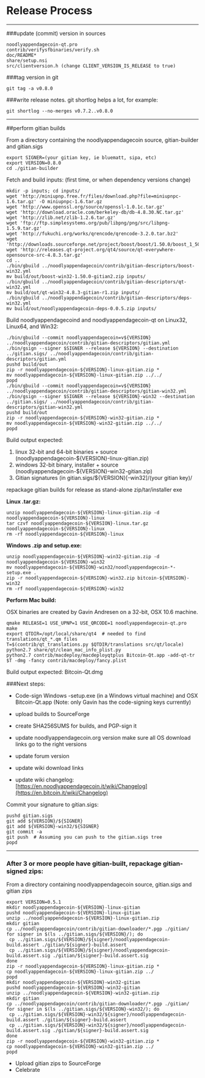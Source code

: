 Release Process
====================

* * *

###update (commit) version in sources


	noodlyappendagecoin-qt.pro
	contrib/verifysfbinaries/verify.sh
	doc/README*
	share/setup.nsi
	src/clientversion.h (change CLIENT_VERSION_IS_RELEASE to true)

###tag version in git

	git tag -a v0.8.0

###write release notes. git shortlog helps a lot, for example:

	git shortlog --no-merges v0.7.2..v0.8.0

* * *

##perform gitian builds

 From a directory containing the noodlyappendagecoin source, gitian-builder and gitian.sigs
  
	export SIGNER=(your gitian key, ie bluematt, sipa, etc)
	export VERSION=0.8.0
	cd ./gitian-builder

 Fetch and build inputs: (first time, or when dependency versions change)

	mkdir -p inputs; cd inputs/
	wget 'http://miniupnp.free.fr/files/download.php?file=miniupnpc-1.6.tar.gz' -O miniupnpc-1.6.tar.gz
	wget 'http://www.openssl.org/source/openssl-1.0.1c.tar.gz'
	wget 'http://download.oracle.com/berkeley-db/db-4.8.30.NC.tar.gz'
	wget 'http://zlib.net/zlib-1.2.6.tar.gz'
	wget 'ftp://ftp.simplesystems.org/pub/libpng/png/src/libpng-1.5.9.tar.gz'
	wget 'http://fukuchi.org/works/qrencode/qrencode-3.2.0.tar.bz2'
	wget 'http://downloads.sourceforge.net/project/boost/boost/1.50.0/boost_1_50_0.tar.bz2'
	wget 'http://releases.qt-project.org/qt4/source/qt-everywhere-opensource-src-4.8.3.tar.gz'
	cd ..
	./bin/gbuild ../noodlyappendagecoin/contrib/gitian-descriptors/boost-win32.yml
	mv build/out/boost-win32-1.50.0-gitian2.zip inputs/
	./bin/gbuild ../noodlyappendagecoin/contrib/gitian-descriptors/qt-win32.yml
	mv build/out/qt-win32-4.8.3-gitian-r1.zip inputs/
	./bin/gbuild ../noodlyappendagecoin/contrib/gitian-descriptors/deps-win32.yml
	mv build/out/noodlyappendagecoin-deps-0.0.5.zip inputs/

 Build noodlyappendagecoind and noodlyappendagecoin-qt on Linux32, Linux64, and Win32:
  
	./bin/gbuild --commit noodlyappendagecoin=v${VERSION} ../noodlyappendagecoin/contrib/gitian-descriptors/gitian.yml
	./bin/gsign --signer $SIGNER --release ${VERSION} --destination ../gitian.sigs/ ../noodlyappendagecoin/contrib/gitian-descriptors/gitian.yml
	pushd build/out
	zip -r noodlyappendagecoin-${VERSION}-linux-gitian.zip *
	mv noodlyappendagecoin-${VERSION}-linux-gitian.zip ../../
	popd
	./bin/gbuild --commit noodlyappendagecoin=v${VERSION} ../noodlyappendagecoin/contrib/gitian-descriptors/gitian-win32.yml
	./bin/gsign --signer $SIGNER --release ${VERSION}-win32 --destination ../gitian.sigs/ ../noodlyappendagecoin/contrib/gitian-descriptors/gitian-win32.yml
	pushd build/out
	zip -r noodlyappendagecoin-${VERSION}-win32-gitian.zip *
	mv noodlyappendagecoin-${VERSION}-win32-gitian.zip ../../
	popd

  Build output expected:

  1. linux 32-bit and 64-bit binaries + source (noodlyappendagecoin-${VERSION}-linux-gitian.zip)
  2. windows 32-bit binary, installer + source (noodlyappendagecoin-${VERSION}-win32-gitian.zip)
  3. Gitian signatures (in gitian.sigs/${VERSION}[-win32]/(your gitian key)/

repackage gitian builds for release as stand-alone zip/tar/installer exe

**Linux .tar.gz:**

	unzip noodlyappendagecoin-${VERSION}-linux-gitian.zip -d noodlyappendagecoin-${VERSION}-linux
	tar czvf noodlyappendagecoin-${VERSION}-linux.tar.gz noodlyappendagecoin-${VERSION}-linux
	rm -rf noodlyappendagecoin-${VERSION}-linux

**Windows .zip and setup.exe:**

	unzip noodlyappendagecoin-${VERSION}-win32-gitian.zip -d noodlyappendagecoin-${VERSION}-win32
	mv noodlyappendagecoin-${VERSION}-win32/noodlyappendagecoin-*-setup.exe .
	zip -r noodlyappendagecoin-${VERSION}-win32.zip bitcoin-${VERSION}-win32
	rm -rf noodlyappendagecoin-${VERSION}-win32

**Perform Mac build:**

  OSX binaries are created by Gavin Andresen on a 32-bit, OSX 10.6 machine.

	qmake RELEASE=1 USE_UPNP=1 USE_QRCODE=1 noodlyappendagecoin-qt.pro
	make
	export QTDIR=/opt/local/share/qt4  # needed to find translations/qt_*.qm files
	T=$(contrib/qt_translations.py $QTDIR/translations src/qt/locale)
	python2.7 share/qt/clean_mac_info_plist.py
	python2.7 contrib/macdeploy/macdeployqtplus Bitcoin-Qt.app -add-qt-tr $T -dmg -fancy contrib/macdeploy/fancy.plist

 Build output expected: Bitcoin-Qt.dmg

###Next steps:

* Code-sign Windows -setup.exe (in a Windows virtual machine) and
  OSX Bitcoin-Qt.app (Note: only Gavin has the code-signing keys currently)

* upload builds to SourceForge

* create SHA256SUMS for builds, and PGP-sign it

* update noodlyappendagecoin.org version
  make sure all OS download links go to the right versions

* update forum version

* update wiki download links

* update wiki changelog: [https://en.noodlyappendagecoin.it/wiki/Changelog](https://en.bitcoin.it/wiki/Changelog)

Commit your signature to gitian.sigs:

	pushd gitian.sigs
	git add ${VERSION}/${SIGNER}
	git add ${VERSION}-win32/${SIGNER}
	git commit -a
	git push  # Assuming you can push to the gitian.sigs tree
	popd

-------------------------------------------------------------------------

### After 3 or more people have gitian-built, repackage gitian-signed zips:

From a directory containing noodlyappendagecoin source, gitian.sigs and gitian zips

	export VERSION=0.5.1
	mkdir noodlyappendagecoin-${VERSION}-linux-gitian
	pushd noodlyappendagecoin-${VERSION}-linux-gitian
	unzip ../noodlyappendagecoin-${VERSION}-linux-gitian.zip
	mkdir gitian
	cp ../noodlyappendagecoin/contrib/gitian-downloader/*.pgp ./gitian/
	for signer in $(ls ../gitian.sigs/${VERSION}/); do
	 cp ../gitian.sigs/${VERSION}/${signer}/noodlyappendagecoin-build.assert ./gitian/${signer}-build.assert
	 cp ../gitian.sigs/${VERSION}/${signer}/noodlyappendagecoin-build.assert.sig ./gitian/${signer}-build.assert.sig
	done
	zip -r noodlyappendagecoin-${VERSION}-linux-gitian.zip *
	cp noodlyappendagecoin-${VERSION}-linux-gitian.zip ../
	popd
	mkdir noodlyappendagecoin-${VERSION}-win32-gitian
	pushd noodlyappendagecoin-${VERSION}-win32-gitian
	unzip ../noodlyappendagecoin-${VERSION}-win32-gitian.zip
	mkdir gitian
	cp ../noodlyappendagecoin/contrib/gitian-downloader/*.pgp ./gitian/
	for signer in $(ls ../gitian.sigs/${VERSION}-win32/); do
	 cp ../gitian.sigs/${VERSION}-win32/${signer}/noodlyappendagecoin-build.assert ./gitian/${signer}-build.assert
	 cp ../gitian.sigs/${VERSION}-win32/${signer}/noodlyappendagecoin-build.assert.sig ./gitian/${signer}-build.assert.sig
	done
	zip -r noodlyappendagecoin-${VERSION}-win32-gitian.zip *
	cp noodlyappendagecoin-${VERSION}-win32-gitian.zip ../
	popd

- Upload gitian zips to SourceForge
- Celebrate 
